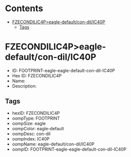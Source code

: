 



Contents
========

* [FZECONDILIC4P>eagle-default/con-dil/IC40P](#fzecondilic4peagle-defaultcon-dilic40p)
	* [Tags](#tags)

# FZECONDILIC4P>eagle-default/con-dil/IC40P

- ID: FOOTPRINT-eagle-eagle-default-con-dil-IC40P
- Hex ID: FZECONDILIC4P
- Name: 
- Description: 

## Tags

- hexID: FZECONDILIC4P
- oompType: FOOTPRINT
- oompSize: eagle
- oompColor: eagle-default
- oompDesc: con-dil
- oompIndex: IC40P
- oompName: eagle-default/con-dil/IC40P
- oompID: FOOTPRINT-eagle-eagle-default-con-dil-IC40P
